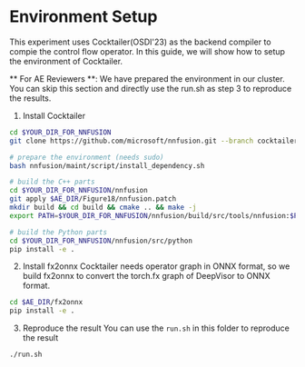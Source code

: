 # Environment Setup
This experiment uses Cocktailer(OSDI'23) as the backend compiler to compie the control flow operator. In this guide, we will show how to setup the environment of Cocktailer.

** For AE Reviewers **: We have prepared the environment in our cluster. You can skip this section and directly use the run.sh as step 3 to reproduce the results.

1. Install Cocktailer
```bash
cd $YOUR_DIR_FOR_NNFUSION
git clone https://github.com/microsoft/nnfusion.git --branch cocktailer_artifact --single-branch

# prepare the environment (needs sudo)
bash nnfusion/maint/script/install_dependency.sh

# build the C++ parts
cd $YOUR_DIR_FOR_NNFUSION/nnfusion
git apply $AE_DIR/Figure18/nnfusion.patch
mkdir build && cd build && cmake .. && make -j
export PATH=$YOUR_DIR_FOR_NNFUSION/nnfusion/build/src/tools/nnfusion:$PATH

# build the Python parts
cd $YOUR_DIR_FOR_NNFUSION/nnfusion/src/python
pip install -e .
```

2. Install fx2onnx
Cocktailer needs operator graph in ONNX format, so we build fx2onnx to convert the torch.fx graph of DeepVisor to ONNX format.
```bash
cd $AE_DIR/fx2onnx
pip install -e .
```

3. Reproduce the result
You can use the `run.sh` in this folder to reproduce the result
```bash
./run.sh
```

